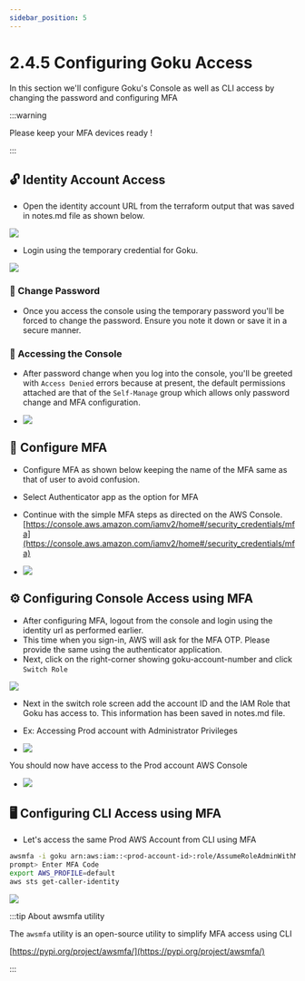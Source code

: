 ```yaml
---
sidebar_position: 5
---
```


# 2.4.5 Configuring Goku Access

In this section we'll configure Goku's Console as well as CLI access by changing the password and configuring MFA

:::warning

Please keep your MFA devices ready !

:::

## 🔓 Identity Account Access

- Open the identity account URL from the terraform output that was saved in notes.md file as shown below.

![](img/identity_account.png)

- Login using the temporary credential for Goku.

![](img/goku_console_login.png)

### 🔑 Change Password

- Once you access the console using the temporary password you'll be forced to change the password. Ensure you note it down or save it in a secure manner.

### 🛂 Accessing the Console

- After password change when you log into the console, you'll be greeted with `Access Denied` errors because at present, the default permissions attached are that of the `Self-Manage` group which allows only password change and MFA configuration.
 
- ![](img/accessing_console_goku.png)

## 📱 Configure MFA

- Configure MFA as shown below keeping the name of the MFA same as that of user to avoid confusion.
- Select Authenticator app as the option for MFA
- Continue with the simple MFA steps as directed on the AWS Console.
[https://console.aws.amazon.com/iamv2/home#/security_credentials/mfa](https://console.aws.amazon.com/iamv2/home#/security_credentials/mfa)

- ![](img/mfa_goku_name.png)

## ⚙️ Configuring Console Access using MFA

- After configuring MFA, logout from the console and login using the identity url as performed earlier.
- This time when you sign-in, AWS will ask for the MFA OTP. Please provide the same using the authenticator application.
- Next, click on the right-corner showing goku-account-number and click `Switch Role`
  
![](img/switch_role_goku.png)

- Next in the switch role screen add the account ID and the IAM Role that Goku has access to. This information has been saved in notes.md file.
- Ex: Accessing Prod account with Administrator Privileges
  
- ![](img/prod_admin_console_access.png)

You should now have access to the Prod account AWS Console

- ![](img/prod_admin_console_goku.png)

## 🖥️ Configuring CLI Access using MFA

- Let's access the same Prod AWS Account from CLI using MFA

```bash
awsmfa -i goku arn:aws:iam::<prod-account-id>:role/AssumeRoleAdminWithMFAprod
prompt> Enter MFA Code
export AWS_PROFILE=default
aws sts get-caller-identity
```

![](img/mfa_cli_access_goku.png)


:::tip About awsmfa utility

The `awsmfa` utility is an open-source utility to simplify MFA access using CLI

[https://pypi.org/project/awsmfa/](https://pypi.org/project/awsmfa/)

:::
